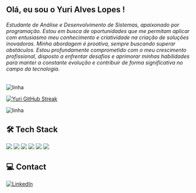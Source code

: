 
## Olá, eu sou o Yuri Alves Lopes !

###### Estudante de Análise e Desenvolvimento de Sistemas, apaixonado por programação. Estou em busca de oportunidades que me permitam aplicar com entusiasmo meu conhecimento e criatividade na criação de soluções inovadoras. Minha abordagem é proativa, sempre buscando superar obstáculos. Estou profundamente comprometido com o meu crescimento profissional, disposto a enfrentar desafios e aprimorar minhas habilidades para manter a constante evolução e contribuir de forma significativa no campo da tecnologia.

![linha](https://user-images.githubusercontent.com/73097560/115834477-dbab4500-a447-11eb-908a-139a6edaec5c.gif)

[![Yuri GitHub Streak](https://streak-stats.demolab.com?user=yurialvs&theme=transparent&locale=pt_BR&card_width=500)](https://git.io/streak-stats)

![linha](https://user-images.githubusercontent.com/73097560/115834477-dbab4500-a447-11eb-908a-139a6edaec5c.gif)


## 🛠️ Tech Stack

[<img src="https://img.shields.io/badge/HTML5-E34F26?style=for-the-badge&logo=html5&logoColor=white"/>](https://github.com/yurialvs/html-css) [<img src="https://img.shields.io/badge/CSS3-1572B6?style=for-the-badge&logo=css3&logoColor=white"/>](https://github.com/yurialvs/html-css) [<img src="https://img.shields.io/badge/JavaScript-F7DF1E?style=for-the-badge&logo=javascript&logoColor=black"/>](https://github.com/yurialvs/javascript) [<img src="https://img.shields.io/badge/Python-14354C?style=for-the-badge&logo=python&logoColor=white"/>](https://github.com/yurialvs/python) <img src="https://img.shields.io/badge/GitHub-100000?style=for-the-badge&logo=github&logoColor=white"/>  <img src="https://img.shields.io/badge/Visual_Studio_Code-0078D4?style=for-the-badge&logo=visual%20studio%20code&logoColor=white"/>

## 💻 Contact

[![LinkedIn](https://img.shields.io/badge/LinkedIn-0077B5?style=for-the-badge&logo=linkedin&logoColor=white)](https://www.linkedin.com/in/yurialvs/)

